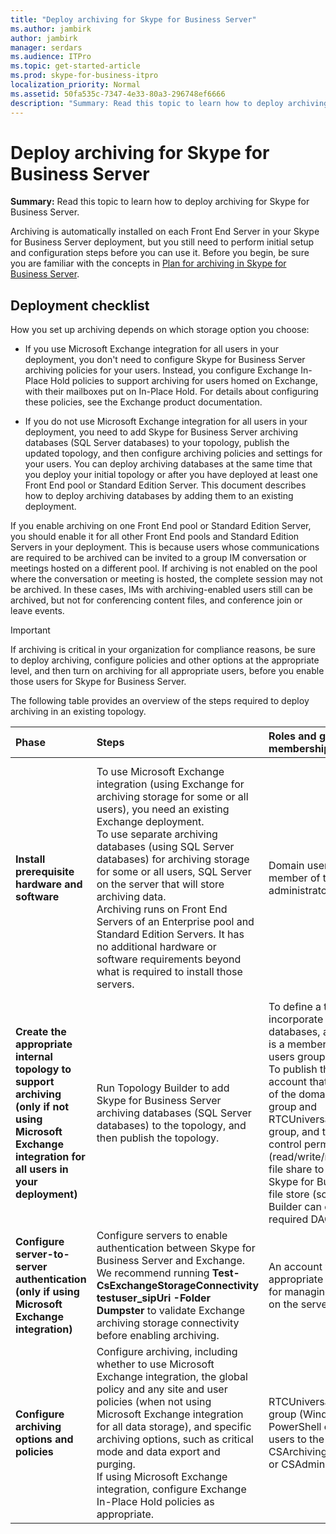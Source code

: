 ```yaml
---
title: "Deploy archiving for Skype for Business Server"
ms.author: jambirk
author: jambirk
manager: serdars
ms.audience: ITPro
ms.topic: get-started-article
ms.prod: skype-for-business-itpro
localization_priority: Normal
ms.assetid: 50fa535c-7347-4e33-80a3-296748ef6666
description: "Summary: Read this topic to learn how to deploy archiving for Skype for Business Server."
---
```


# Deploy archiving for Skype for Business Server
 
**Summary:** Read this topic to learn how to deploy archiving for Skype for Business Server.
  
Archiving is automatically installed on each Front End Server in your Skype for Business Server deployment, but you still need to perform initial setup and configuration steps before you can use it. Before you begin, be sure you are familiar with the concepts in [Plan for archiving in Skype for Business Server](../../plan-your-deployment/archiving/archiving.md).
  
## Deployment checklist

How you set up archiving depends on which storage option you choose: 
  
- If you use Microsoft Exchange integration for all users in your deployment, you don't need to configure Skype for Business Server archiving policies for your users. Instead, you configure Exchange In-Place Hold policies to support archiving for users homed on Exchange, with their mailboxes put on In-Place Hold. For details about configuring these policies, see the Exchange product documentation.
    
- If you do not use Microsoft Exchange integration for all users in your deployment, you need to add Skype for Business Server archiving databases (SQL Server databases) to your topology, publish the updated topology, and then configure archiving policies and settings for your users. You can deploy archiving databases at the same time that you deploy your initial topology or after you have deployed at least one Front End pool or Standard Edition Server. This document describes how to deploy archiving databases by adding them to an existing deployment.
    
If you enable archiving on one Front End pool or Standard Edition Server, you should enable it for all other Front End pools and Standard Edition Servers in your deployment. This is because users whose communications are required to be archived can be invited to a group IM conversation or meetings hosted on a different pool. If archiving is not enabled on the pool where the conversation or meeting is hosted, the complete session may not be archived. In these cases, IMs with archiving-enabled users still can be archived, but not for conferencing content files, and conference join or leave events.
  
> [!IMPORTANT]
> If archiving is critical in your organization for compliance reasons, be sure to deploy archiving, configure policies and other options at the appropriate level, and then turn on archiving for all appropriate users, before you enable those users for Skype for Business Server. 
  
The following table provides an overview of the steps required to deploy archiving in an existing topology.
  
|**Phase**|**Steps**|**Roles and group memberships**|**Documentation**|
|:-----|:-----|:-----|:-----|
|**Install prerequisite hardware and software** <br/> |To use Microsoft Exchange integration (using Exchange for archiving storage for some or all users), you need an existing Exchange deployment.  <br/> To use separate archiving databases (using SQL Server databases) for archiving storage for some or all users, SQL Server on the server that will store archiving data.  <br/> Archiving runs on Front End Servers of an Enterprise pool and Standard Edition Servers. It has no additional hardware or software requirements beyond what is required to install those servers.  <br/> |Domain user who is a member of the local administrators group.  <br/> |[Server requirements for Skype for Business Server 2015](../../plan-your-deployment/requirements-for-your-environment/server-requirements.md) <br/> [Environmental requirements for Skype for Business Server 2015](../../plan-your-deployment/requirements-for-your-environment/environmental-requirements.md) <br/>  [Plan to integrate Skype for Business and Exchange](../../plan-your-deployment/integrate-with-exchange/integrate-with-exchange.md) <br/>[System requirements for Skype for Business Server 2019](../../../SfBServer2019/plan/system-requirements.md) |
|**Create the appropriate internal topology to support archiving (only if not using Microsoft Exchange integration for all users in your deployment)** <br/> |Run Topology Builder to add Skype for Business Server archiving databases (SQL Server databases) to the topology, and then publish the topology.  <br/> |To define a topology to incorporate archiving databases, an account that is a member of the local users group.  <br/> To publish the topology, an account that is a member of the domain admins group and RTCUniversalServerAdmins group, and that has full control permissions (read/write/modify) on the file share to be used for the Skype for Business Server file store (so that Topology Builder can configure the required DACLs).  <br/> |[Add archiving databases to an existing deployment in Skype for Business Server](add-archiving-databases.md) <br/> |
|**Configure server-to-server authentication (only if using Microsoft Exchange integration)** <br/> |Configure servers to enable authentication between Skype for Business Server and Exchange. We recommend running **Test-CsExchangeStorageConnectivity testuser_sipUri -Folder Dumpster** to validate Exchange archiving storage connectivity before enabling archiving. <br/> |An account with the appropriate permissions for managing certificates on the servers.  <br/> |Manage server-to-server authentication  <br/> |
|**Configure archiving options and policies** <br/> |Configure archiving, including whether to use Microsoft Exchange integration, the global policy and any site and user policies (when not using Microsoft Exchange integration for all data storage), and specific archiving options, such as critical mode and data export and purging.  <br/> If using Microsoft Exchange integration, configure Exchange In-Place Hold policies as appropriate.  <br/> |RTCUniversalServerAdmins group (Windows PowerShell only) or assign users to the CSArchivingAdministrator or CSAdministrator role.  <br/> |[Configure archiving options for Skype for Business Server](configure-archiving-options.md) <br/> Exchange product documentation (if using Microsoft Exchange integration).  <br/> |
   

